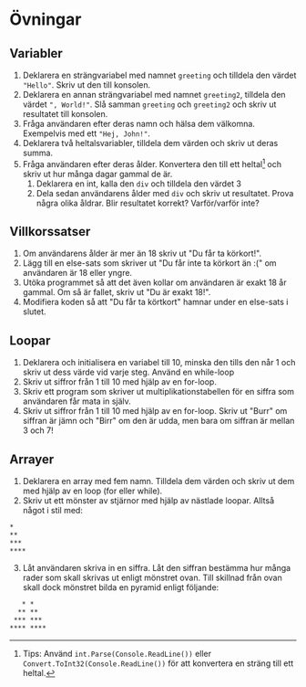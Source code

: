 # Övningar

## Variabler

1. Deklarera en strängvariabel med namnet `greeting` och tilldela den värdet `"Hello"`. Skriv ut den till konsolen.
2. Deklarera en annan strängvariabel med namnet `greeting2`, tilldela den värdet `", World!"`. Slå samman `greeting` och `greeting2` och skriv ut resultatet till konsolen.
3. Fråga användaren efter deras namn och hälsa dem välkomna. Exempelvis med ett `"Hej, John!"`.
4. Deklarera två heltalsvariabler, tilldela dem värden och skriv ut deras summa.
5. Fråga användaren efter deras ålder. Konvertera den till ett heltal[^1] och skriv ut hur många dagar gammal de är.
    1. Deklarera en int, kalla den `div` och tilldela den värdet 3
    2. Dela sedan användarens ålder med `div` och skriv ut resultatet. Prova några olika åldrar. Blir resultatet korrekt? Varför/varför inte?

## Villkorssatser

1. Om användarens ålder är mer än 18 skriv ut "Du får ta körkort!".
2. Lägg till en else-sats som skriver ut "Du får inte ta körkort än :(" om användaren är 18 eller yngre.
3. Utöka programmet så att det även kollar om användaren är exakt 18 år gammal. Om så är fallet, skriv ut "Du är exakt 18!".
4. Modifiera koden så att "Du får ta körtkort" hamnar under en else-sats i slutet.

## Loopar

1. Deklarera och initialisera en variabel till 10, minska den tills den når 1 och skriv ut dess värde vid varje steg. Använd en while-loop
2. Skriv ut siffror från 1 till 10 med hjälp av en for-loop.
3. Skriv ett program som skriver ut multiplikationstabellen för en siffra som användaren får mata in själv.
4. Skriv ut siffror från 1 till 10 med hjälp av en for-loop. Skriv ut "Burr" om siffran är jämn och "Birr" om den är udda, men bara om siffran är mellan 3 och 7!

## Arrayer

1. Deklarera en array med fem namn. Tilldela dem värden och skriv ut dem med hjälp av en loop (for eller while).
2. Skriv ut ett mönster av stjärnor med hjälp av nästlade loopar. Alltså något i stil med:
```
*
**
***
****
```

3. Låt användaren skriva in en siffra. Låt den siffran bestämma hur många rader som skall skrivas ut enligt mönstret ovan. Till skillnad från ovan skall dock mönstret bilda en pyramid enligt följande:
```
   * *
  ** **
 *** ***
**** ****
```

[^1]: Tips: Använd `int.Parse(Console.ReadLine())` eller `Convert.ToInt32(Console.ReadLine())` för att konvertera en sträng till ett heltal.